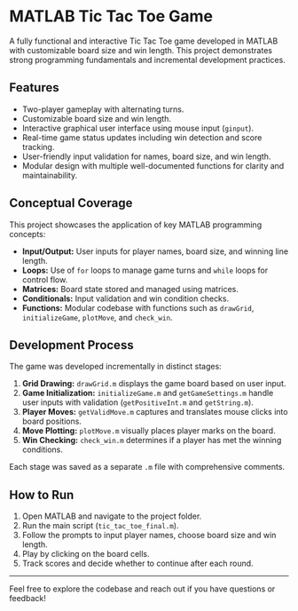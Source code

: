 # MATLAB Tic Tac Toe Game

A fully functional and interactive Tic Tac Toe game developed in MATLAB with customizable board size and win length. This project demonstrates strong programming fundamentals and incremental development practices.

## Features

- Two-player gameplay with alternating turns.
- Customizable board size and win length.
- Interactive graphical user interface using mouse input (`ginput`).
- Real-time game status updates including win detection and score tracking.
- User-friendly input validation for names, board size, and win length.
- Modular design with multiple well-documented functions for clarity and maintainability.

## Conceptual Coverage

This project showcases the application of key MATLAB programming concepts:

- **Input/Output:** User inputs for player names, board size, and winning line length.
- **Loops:** Use of `for` loops to manage game turns and `while` loops for control flow.
- **Matrices:** Board state stored and managed using matrices.
- **Conditionals:** Input validation and win condition checks.
- **Functions:** Modular codebase with functions such as `drawGrid`, `initializeGame`, `plotMove`, and `check_win`.

## Development Process

The game was developed incrementally in distinct stages:

1. **Grid Drawing:** `drawGrid.m` displays the game board based on user input.
2. **Game Initialization:** `initializeGame.m` and `getGameSettings.m` handle user inputs with validation (`getPositiveInt.m` and `getString.m`).
3. **Player Moves:** `getValidMove.m` captures and translates mouse clicks into board positions.
4. **Move Plotting:** `plotMove.m` visually places player marks on the board.
5. **Win Checking:** `check_win.m` determines if a player has met the winning conditions.

Each stage was saved as a separate `.m` file with comprehensive comments.

## How to Run

1. Open MATLAB and navigate to the project folder.
2. Run the main script (`tic_tac_toe_final.m`).
3. Follow the prompts to input player names, choose board size and win length.
4. Play by clicking on the board cells.
5. Track scores and decide whether to continue after each round.

---

Feel free to explore the codebase and reach out if you have questions or feedback!